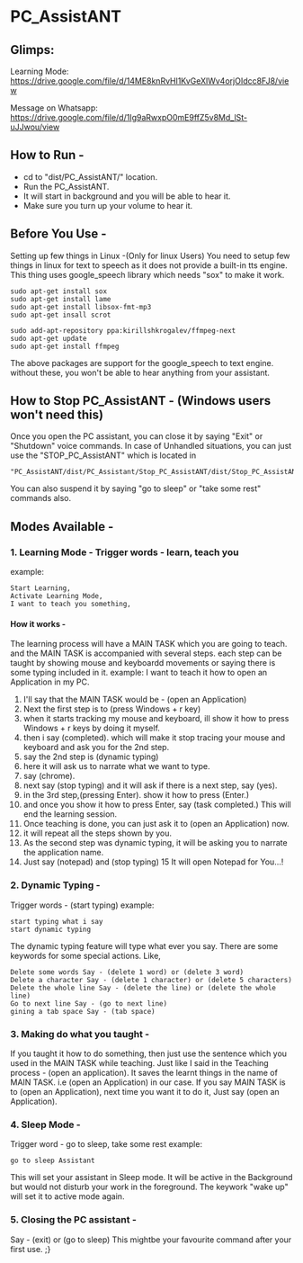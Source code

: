 # PC_AssistANT


## Glimps:

Learning Mode:
https://drive.google.com/file/d/14ME8knRvHl1KvGeXlWv4orjOIdcc8FJ8/view

Message on Whatsapp:
https://drive.google.com/file/d/1Ig9aRwxpO0mE9ffZ5v8Md_lSt-uJJwou/view


## How to Run -
- cd to "dist/PC_AssistANT/" location.
- Run the PC_AssistANT.
- It will start in background and you will be able to hear it.
- Make sure you turn up your volume to hear it.


## Before You Use -
Setting up few things in Linux -(Only for linux Users)
You need to setup few things in linux for text to speech as it does not provide a built-in tts engine.
This thing uses google_speech library which needs "sox" to make it work.

```
sudo apt-get install sox
sudo apt-get install lame
sudo apt-get install libsox-fmt-mp3
sudo apt-get insall scrot

sudo add-apt-repository ppa:kirillshkrogalev/ffmpeg-next
sudo apt-get update
sudo apt-get install ffmpeg
```

The above packages are support for the google_speech to text engine. 
without these, you won't be able to hear anything from your assistant.

## How to Stop PC_AssistANT -	(Windows users won't need this)  
Once you open the PC assistant, you can close it by saying "Exit" or "Shutdown" voice commands.
In case of Unhandled situations, you can just use the "STOP_PC_AssistANT" which is located in
```
"PC_AssistANT/dist/PC_Assistant/Stop_PC_AssistANT/dist/Stop_PC_AssistANT/Stop_PC_AssistANT."
```

You can also suspend it by saying "go to sleep" or "take some rest" commands also.

## Modes Available - 

### 1. Learning Mode  -  Trigger words - learn, teach you
example:  
```
Start Learning,
Activate Learning Mode,
I want to teach you something,
```

#### How it works - 
The learning process will have a MAIN TASK which you are going to teach.
and the MAIN TASK is accompanied with several steps.
each step can be taught by showing mouse and keyboardd movements or saying there is some typing included in it.
example:   I want to teach it how to open an Application in my PC.
1. I'll say that the MAIN TASK would be - (open an Application)
2. Next the first step is to (press Windows + r key)
3. when it starts tracking my mouse and keyboard, ill show it how to press Windows + r keys by doing it myself.
4. then i say (completed). which will make it stop tracing your mouse and keyboard and ask you for the 2nd step.
5. say the 2nd step is (dynamic typing)
6. here it will ask us to narrate what we want to type.
7. say (chrome).
8. next say (stop typing) and it will ask if there is a next step, say (yes).
9. in the 3rd step,(pressing Enter). show it how to press (Enter.)
10. and once you show it how to press Enter, say (task completed.) This will end the learning session.
11. Once teaching is done, you can just ask it to (open an Application) now.
12. it will repeat all the steps shown by you.
13. As the second step was dynamic typing, it will be asking you to narrate the application name.
14. Just say (notepad) and (stop typing)
15 It will open Notepad for You...!


### 2. Dynamic Typing -
Trigger words - (start typing)
example:  
```
start typing what i say
start dynamic typing
```

The dynamic typing feature will type what ever you say.
There are some keywords for some special actions.
Like,
```
Delete some words Say - (delete 1 word) or (delete 3 word)
Delete a character Say - (delete 1 character) or (delete 5 characters)
Delete the whole line Say - (delete the line) or (delete the whole line)
Go to next line Say - (go to next line)
gining a tab space Say - (tab space)
```

### 3. Making do what you taught -
If you taught it how to do something, then just use the sentence which you used in the MAIN TASK while teaching.
Just like I said in the Teaching process - (open an application).
It saves the learnt things in the name of MAIN TASK. i.e (open an Application) in our case.
If you say MAIN TASK is to (open an Application), next time you want it to do it, Just say (open an Application).

### 4. Sleep Mode - 
Trigger word - go to sleep, take some rest
example: 
```
go to sleep Assistant
```

This will set your assistant in Sleep mode. It will be active in the Background but would not disturb your work in the foreground. The keywork "wake up" will set it to active mode again.

### 5. Closing the PC assistant -
Say - (exit) or (go to sleep)
This mightbe your favourite command after your first use. ;}
